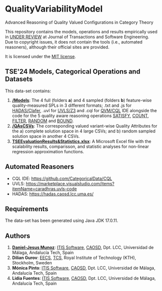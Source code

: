 # QualityVariabilityModel
Advanced Reasoning of Quality Valued Configurations in Category Theory

This repository contains the models, operations and results empirically used in [UNDER REVIEW](https://doi.org/) at Journal of Transactions and Software Engineering.
Due to copyright issues, it does not contain the tools (i.e., automated reasoners), although their official sites are provided.

It is licensed under the [MIT license](https://github.com/danieljmg/QualityVariabilityModel/blob/main/LICENSE).


## TSE'24 Models, Categorical Operations and Datasets

This data-set contains:

1. **[/Models](https://github.com/danieljmg/QualityVariabilityModel/tree/main/Models)**: The 4 full (folders **a**) and 4 sampled (folders **b**) feature-wise quality-measured SPLs in 3 different formats; .txt and .js for [HADAS/Clafer](https://github.com/danieljmg/QualityVariabilityModel/tree/main/Models/Clafer), .uvl for [UVLS/Z3](https://github.com/danieljmg/QualityVariabilityModel/tree/main/Models/UVL) and .cql for [QVM/CQL](https://github.com/danieljmg/QualityVariabilityModel/tree/main/Models/QVM) IDE alongside the code for the 5 quality aware reasoning operations [SATISFY](https://github.com/danieljmg/QualityVariabilityModel/tree/main/Models/QVM/SATISFY), [COUNT](https://github.com/danieljmg/QualityVariabilityModel/tree/main/Models/QVM/COUNT), [FILTER](https://github.com/danieljmg/QualityVariabilityModel/tree/main/Models/QVM/FILTER), [RANDOM](https://github.com/danieljmg/QualityVariabilityModel/tree/main/Models/QVM/RANDOM) and [BOUND](https://github.com/danieljmg/QualityVariabilityModel/tree/main/Models/QVM/BOUND).
2. **[/QAsCSVs](https://github.com/danieljmg/QualityVariabilityModel/tree/main/QAsCSVs)**: The corresponding valued variant-wise Quality Attributes for the a) complete solution space in 4 large CSVs; and b) random sampled solution space in another 4 CSVs.
3. **[TSEEvaluationResults&Statistics.xlsx](https://github.com/danieljmg/QualityVariabilityModel/blob/main/TSEEvaluationResults%26Statistics.xlsx)**: A Microsoft Excel file with the scalability results, comparisson, and statistic analyses for non-linear regression approximation functions.


## Automated Reasoners

- CQL IDE: https://github.com/CategoricalData/CQL
- UVLS: https://marketplace.visualstudio.com/items?itemName=caradhras.uvls-code
- HADAS: https://hadas.caosd.lcc.uma.es/


## Requirements

The data-set has been generated using Java JDK 17.0.11.

## Authors

1. **[Daniel-Jesus Munoz](https://github.com/danieljmg)**: [ITIS Software](https://www.uma.es/institutos-uma/info/118460/instituto-de-tecnologias-e-ingenieria-del-software/), [CAOSD](http://caosd.lcc.uma.es/), Dpt. LCC, Universidad de Málaga, Andalucía Tech, Spain
2. **Dilian Gurov**: [EECS](https://www.kth.se/en/eecs/), [TCS](https://www.kth.se/cs/tcs), Royal Institute of Technology (KTH), Stockholm, Sweden
3. **Mónica Pinto**: [ITIS Software](https://www.uma.es/institutos-uma/info/118460/instituto-de-tecnologias-e-ingenieria-del-software/), [CAOSD](http://caosd.lcc.uma.es/), Dpt. LCC, Universidad de Málaga, Andalucía Tech, Spain
4. **Lidia Fuentes**: [ITIS Software](https://www.uma.es/institutos-uma/info/118460/instituto-de-tecnologias-e-ingenieria-del-software/), [CAOSD](http://caosd.lcc.uma.es/), Dpt. LCC, Universidad de Málaga, Andalucía Tech, Spain
